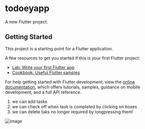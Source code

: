 # todoeyapp

A new Flutter project.

## Getting Started

This project is a starting point for a Flutter application.

A few resources to get you started if this is your first Flutter project:

- [Lab: Write your first Flutter app](https://docs.flutter.dev/get-started/codelab)
- [Cookbook: Useful Flutter samples](https://docs.flutter.dev/cookbook)

For help getting started with Flutter development, view the
[online documentation](https://docs.flutter.dev/), which offers tutorials,
samples, guidance on mobile development, and a full API reference.




1. we can add tasks
2. we can check off when task is completed by clicking on boxes
3. we can delete taks no longer required by longpressing them!




![image](https://github.com/SahilRaut14/todoAPP/assets/100335359/bc5ebf19-c332-48ce-94c0-4fd1e1e9c9d3)
